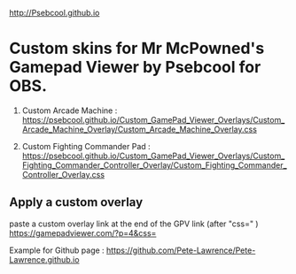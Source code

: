 http://Psebcool.github.io

# Custom skins for Mr McPowned's Gamepad Viewer by Psebcool for OBS.

1. Custom Arcade Machine :
https://psebcool.github.io/Custom_GamePad_Viewer_Overlays/Custom_Arcade_Machine_Overlay/Custom_Arcade_Machine_Overlay.css

2. Custom Fighting Commander Pad :
https://psebcool.github.io/Custom_GamePad_Viewer_Overlays/Custom_Fighting_Commander_Controller_Overlay/Custom_Fighting_Commander_Controller_Overlay.css


## Apply a custom overlay 
paste a custom overlay link at the end of the GPV link (after "css=" )
https://gamepadviewer.com/?p=4&css=

Example for Github page : https://github.com/Pete-Lawrence/Pete-Lawrence.github.io
